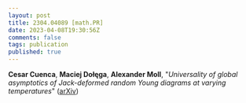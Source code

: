 ```yaml
---
layout: post
title: 2304.04089 [math.PR]
date: 2023-04-08T19:30:56Z
comments: false
tags: publication
published: true
---
```


<b>Cesar Cuenca</b>, <b>Maciej Dołęga</b>, <b>Alexander Moll</b>, "<i>Universality of global asymptotics of Jack-deformed random Young  diagrams at varying temperatures</i>" ([arXiv](http://arxiv.org/abs/2304.04089v1))
